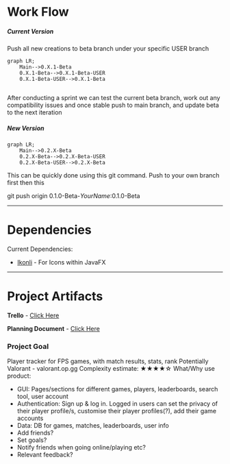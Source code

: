 # Work Flow
##### **Current Version**
Push all new creations to beta branch under your specific USER branch
```mermaid
graph LR;
    Main-->0.X.1-Beta
    0.X.1-Beta-->0.X.1-Beta-USER
    0.X.1-Beta-USER-->0.X.1-Beta
    
```
After conducting a sprint we can test the current beta branch, work out any compatibility issues and once stable push to main branch, and update beta to the next iteration
##### **New Version**
```mermaid
graph LR;
    Main-->0.2.X-Beta
    0.2.X-Beta-->0.2.X-Beta-USER
    0.2.X-Beta-USER-->0.2.X-Beta
```

This can be quickly done using this git command. Push to your own branch first then this

git push origin 0.1.0-Beta-_YourName_:0.1.0-Beta

---


# Dependencies

Current Dependencies:
 - <a href="https://kordamp.org/ikonli" title="Ikonli">Ikonli</a> - For Icons within JavaFX

---

# Project Artifacts
**Trello** - <a href="https://trello.com/b/mpXRuewo/kanban-valtracker" title="Trello">Click Here</a>

**Planning Document** -  <a href="https://docs.google.com/document/d/1hIcoOruoC8xPmuXMUxzN9V4KKmBMKsP9LJqwm5hEZnM/edit#heading=h.10uml1mjtve7" title="CAB302 Planning Document">Click Here</a>
### Project Goal
Player tracker for FPS games, with match results, stats, rank 
Potentially Valorant - valorant.op.gg
Complexity estimate: ★★★★☆ 
What/Why use product:
- GUI: Pages/sections for different games, players, leaderboards, search tool, user account
- Authentication: Sign up & log in. Logged in users can set the privacy of their player profile/s, customise their player profiles(?), add their game accounts
- Data: DB for games, matches, leaderboards, user info
- Add friends?
- Set goals?
- Notify friends when going online/playing etc?
- Relevant feedback?

